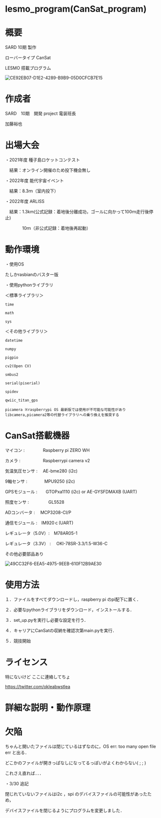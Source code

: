 # lesmo_program(CanSat_program)

# 概要

SARD 10期 製作

ローバータイプ CanSat 

LESMO 搭載プログラム

![CE92EB07-D1E2-4289-B9B9-05D0CFCB7E15](https://user-images.githubusercontent.com/111445830/219361996-b047609e-4d12-4588-9974-cbdfcb6cfe80.jpg)

# 作成者

SARD　10期　開発 project 電装班長

加藤裕也

# 出場大会

・2021年度 種子島ロケットコンテスト

　結果：オンライン開催のため投下機会無し

・2022年度 能代宇宙イベント

　結果：8.3ｍ（室内投下）

・2022年度 ARLISS

　結果：1.3km(公式記録：着地後分離成功，ゴールに向かって100ｍ走行後停止)

　　　　10ｍ（非公式記録：着地後再起動）

# 動作環境

・使用OS

たしかrasbianのバスター版

・使用pythonライブラリ


＜標準ライブラリ＞

    time

    math

    sys

  ＜その他ライブラリ＞

    datetime

    numpy

    pigpio

    cv2(Open CV)

    smbus2

    serial(piserial)

    spidev   
    
    qwiic_titan_gps

    picamera ※raspberrypi OS 最新版では使用が不可能な可能性がありlibcamera,picamera2等の代替ライブラリへの乗り換えを推奨する



# CanSat搭載機器

マイコン :　　　　 Raspberry pi ZERO WH

カメラ :　　　　　 Raspberrypi camera v2

気温気圧センサ :　 AE-bme280 (i2c)

9軸センサ :　　　　MPU9250 (i2c)

GPSモジュール :　　GTOPxa1110 (i2c) or AE-GYSFDMAXB (UART) 

照度センサ :  　　　　   GL5528

ADコンバータ :   　MCP3208-CI/P

通信モジュール :　IM920ｃ(UART) 

レギュレータ（5.0V）:　M78AR05-1

レギュレータ（3.3V） :　 OKI-78SR-3.3/1.5-W36-C

その他必要部品あり

![49CC32F6-EEA5-4975-9EEB-610F12B9AE30](https://user-images.githubusercontent.com/111445830/219353980-86019337-b981-4d72-954a-e1868b2688a2.jpg)

# 使用方法

１．ファイルをすべてダウンロードし，raspberry pi のpi配下に置く．

２．必要なpythonライブラリをダウンロード，インストールする．

３．set_up.pyを実行し必要な設定を行う．

４．キャリアにCanSatの収納を確認次第main.pyを実行．

５．競技開始

# ライセンス

特にないけど
ここに連絡してちょ

https://twitter.com/okleabwstlea

# 詳細な説明・動作原理

# 欠陥

ちゃんと開いたファイルは閉じているはずなのに，OS err: too many open file err と出る．

どこかのファイルが開きっぱなしになってるっぽいがよくわからない( ; ; )

これさえ直れば．．．

・3/30 追記

閉じれていないファイルはi2c ，spi のデバイスファイルの可能性があったため，

デバイスファイルを閉じるようにプログラムを変更しました．
